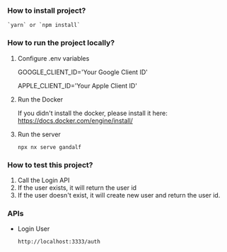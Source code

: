 ### How to install project?

    `yarn` or `npm install`

### How to run the project locally?

1. Configure .env variables

   GOOGLE_CLIENT_ID='Your Google Client ID'

   APPLE_CLIENT_ID='Your Apple Client ID'

2. Run the Docker

   If you didn't install the docker, please install it here:
   https://docs.docker.com/engine/install/

3. Run the server

   `npx nx serve gandalf`

### How to test this project?

1. Call the Login API
2. If the user exists, it will return the user id
3. If the user doesn't exist, it will create new user and return the user id.

### APIs

- Login User

  `http://localhost:3333/auth`
